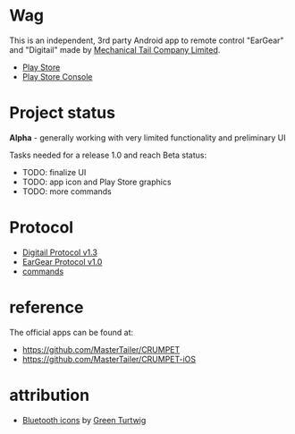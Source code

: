 # Wag

This is an independent, 3rd party Android app to remote control "EarGear" and "Digitail" made by [Mechanical Tail Company Limited](https://thetailcompany.com/).

* [Play Store](https://play.google.com/apps/testing/biz.wolschon.wag)
* [Play Store Console](https://play.google.com/console/app/4972016395846858466/app-dashboard)

# Project status

**Alpha** - generally working with very limited functionality and preliminary UI

Tasks needed for a release 1.0 and reach Beta status:

* TODO: finalize UI
* TODO: app icon and Play Store graphics
* TODO: more commands

# Protocol

* [Digitail Protocol v1.3](https://github.com/MasterTailer/CRUMPET/blob/master/DIGITAiL%20PROTOCOL%20v1.3.pdf
)
* [EarGear Protocol v1.0](https://github.com/MasterTailer/CRUMPET/blob/master/EarGear%20Protocol%20v1.docx)
* [commands](https://github.com/MasterTailer/CRUMPET/tree/master/src/commands)

# reference

The official apps can be found at:
* https://github.com/MasterTailer/CRUMPET
* https://github.com/MasterTailer/CRUMPET-iOS

# attribution

* [Bluetooth icons](http://materialdesignicons.com/) by [Green Turtwig](https://twitter.com/greenturtwig)
